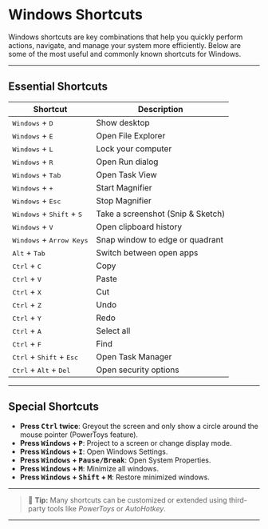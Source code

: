 ﻿# Windows Shortcuts

Windows shortcuts are key combinations that help you quickly perform actions, navigate, and manage your system more efficiently. Below are some of the most useful and commonly known shortcuts for Windows.

---

## Essential Shortcuts

| Shortcut                          | Description                                               |
|-----------------------------------|-----------------------------------------------------------|
| <kbd>Windows</kbd> + <kbd>D</kbd>               | Show desktop                                             |
| <kbd>Windows</kbd> + <kbd>E</kbd>               | Open File Explorer                                    |
| <kbd>Windows</kbd> + <kbd>L</kbd>               | Lock your computer                                     |
| <kbd>Windows</kbd> + <kbd>R</kbd>               | Open Run dialog                                     |
| <kbd>Windows</kbd> + <kbd>Tab</kbd>             | Open Task View                                       |
| <kbd>Windows</kbd> + <kbd>+</kbd>               | Start Magnifier                                      |
| <kbd>Windows</kbd> + <kbd>Esc</kbd>             | Stop Magnifier                                       |
| <kbd>Windows</kbd> + <kbd>Shift</kbd> + <kbd>S</kbd> | Take a screenshot (Snip & Sketch)                     |
| <kbd>Windows</kbd> + <kbd>V</kbd>               | Open clipboard history                                |
| <kbd>Windows</kbd> + <kbd>Arrow Keys</kbd>     | Snap window to edge or quadrant                         |
| <kbd>Alt</kbd> + <kbd>Tab</kbd>                 | Switch between open apps                               |
| <kbd>Ctrl</kbd> + <kbd>C</kbd>                 | Copy                                                   |
| <kbd>Ctrl</kbd> + <kbd>V</kbd>                 | Paste                                                  |
| <kbd>Ctrl</kbd> + <kbd>X</kbd>                 | Cut                                                    |
| <kbd>Ctrl</kbd> + <kbd>Z</kbd>                 | Undo                                                    |
| <kbd>Ctrl</kbd> + <kbd>Y</kbd>                 | Redo                                                    |
| <kbd>Ctrl</kbd> + <kbd>A</kbd>                 | Select all                                             |
| <kbd>Ctrl</kbd> + <kbd>F</kbd>                 | Find                                                    |
| <kbd>Ctrl</kbd> + <kbd>Shift</kbd> + <kbd>Esc</kbd> | Open Task Manager                                    |
| <kbd>Ctrl</kbd> + <kbd>Alt</kbd> + <kbd>Del</kbd> | Open security options                                  |

---

## Special Shortcuts

- **Press <kbd>Ctrl</kbd> twice**: Greyout the screen and only show a circle around the mouse pointer (PowerToys feature).
- **Press <kbd>Windows</kbd> + <kbd>P</kbd>**: Project to a screen or change display mode.
- **Press <kbd>Windows</kbd> + <kbd>I</kbd>**: Open Windows Settings.
- **Press <kbd>Windows</kbd> + <kbd>Pause/Break</kbd>**: Open System Properties.
- **Press <kbd>Windows</kbd> + <kbd>M</kbd>**: Minimize all windows.
- **Press <kbd>Windows</kbd> + <kbd>Shift</kbd> + <kbd>M</kbd>**: Restore minimized windows.

---

> 📌 **Tip:** Many shortcuts can be customized or extended using third-party tools like *PowerToys* or *AutoHotkey*.

---
